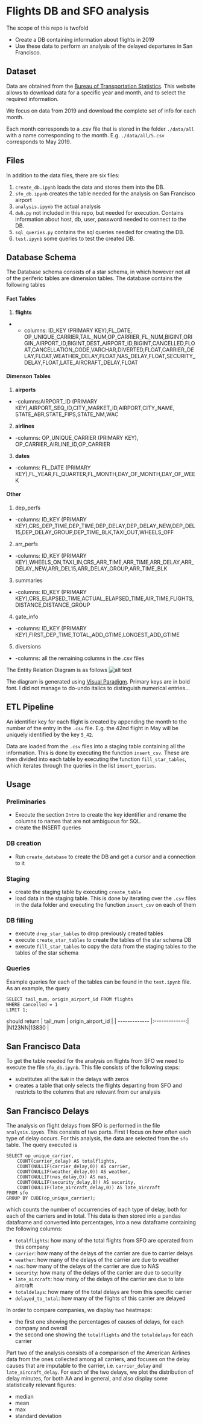 # Flights DB and SFO analysis

The scope of this repo is twofold 
- Create a DB containing information about flights in 2019
- Use these data to perform an analysis of the delayed departures in San Francisco.

## Dataset
Data are obtained from the [Bureau of Transportation Statistics](https://www.transtats.bts.gov/DL_SelectFields.asp?Table_ID=236&DB_Short_Name=On-Time). This website allows to download data for a specific year and month, and to select the required information. 

We focus on data from 2019 and download the complete set of info for each month.

Each month corresponds to a .csv file that is stored in the folder ```./data/all``` with a name corresponding to the month. E.g. ```./data/all/5.csv``` corresponds to May 2019.
## Files 
In addition to the data files, there are six files:
1. ```create_db.ipynb```  loads the data and stores them into the DB.
2. ```sfo_db.ipynb``` creates the table needed for the analysis on San Francisco airport
3. ```analysis.ipynb``` the actual analysis
4. ```dwh.py``` not included in this repo, but needed for execution. Contains information about host, db, user, password needed to connect to the DB.
5. ```sql_queries.py``` contains the sql queries needed for creating the DB.
6. ```test.ipynb``` some queries to test the created DB.


## Database Schema
The Database schema consists of a star schema, in which however not all of the periferic tables are dimension tables. The database contains the following tables
#### Fact Tables 
1. **flights** 
- - columns:     ID_KEY (PRIMARY KEY),FL_DATE, OP_UNIQUE_CARRIER,TAIL_NUM,OP_CARRIER_FL_NUM,BIGINT,ORIGIN_AIRPORT_ID,BIGINT,DEST_AIRPORT_ID,BIGINT,CANCELLED,FLOAT,CANCELLATION_CODE,VARCHAR,DIVERTED,FLOAT,CARRIER_DELAY,FLOAT,WEATHER_DELAY,FLOAT,NAS_DELAY,FLOAT,SECURITY_DELAY,FLOAT,LATE_AIRCRAFT_DELAY,FLOAT


#### Dimenson Tables
1. **airports** 
- -columns:AIRPORT_ID (PRIMARY KEY),AIRPORT_SEQ_ID,CITY_MARKET_ID,AIRPORT,CITY_NAME, STATE_ABR,STATE_FIPS,STATE_NM,WAC

2. **airlines** 
- -columns: OP_UNIQUE_CARRIER (PRIMARY KEY), OP_CARRIER_AIRLINE_ID,OP_CARRIER               
3. **dates**
- -columns: FL_DATE (PRIMARY KEY),FL_YEAR,FL_QUARTER,FL_MONTH,DAY_OF_MONTH,DAY_OF_WEEK

#### Other 
1. dep_perfs
- -columns: ID_KEY (PRIMARY KEY),CRS_DEP_TIME,DEP_TIME,DEP_DELAY,DEP_DELAY_NEW,DEP_DEL15,DEP_DELAY_GROUP,DEP_TIME_BLK,TAXI_OUT,WHEELS_OFF
2. arr_perfs
- -columns: ID_KEY (PRIMARY KEY),WHEELS_ON,TAXI_IN,CRS_ARR_TIME,ARR_TIME,ARR_DELAY,ARR_DELAY_NEW,ARR_DEL15,ARR_DELAY_GROUP,ARR_TIME_BLK   
3. summaries
- -columns: ID_KEY (PRIMARY KEY),CRS_ELAPSED_TIME,ACTUAL_ELAPSED_TIME,AIR_TIME,FLIGHTS,DISTANCE,DISTANCE_GROUP
4. gate_info
- -columns: ID_KEY (PRIMARY KEY),FIRST_DEP_TIME,TOTAL_ADD_GTIME,LONGEST_ADD_GTIME
5. diversions
- -columns: all the remaining columns in the .csv files

The Entity Relation Diagram is as follows
![alt text](./fligths_schema.png)

The diagram is generated using [Visual Paradigm](https://online.visual-paradigm.com/diagrams/features/erd-tool/). Primary keys are in bold font. I did not manage to do-undo italics to distinguish numerical entries...


## ETL Pipeline

An identifier key for each flight is created by appending the month to the number of the entry in the ```.csv``` file. E.g. the 42nd flight in May will be uniquely identified by the key ```5_42```. 

Data are loaded from the ```.csv``` files into a staging table containing all the information. This is done by executing the function ```insert_csv```. These are then divided into each table by executing the function ```fill_star_tables```, which iterates through the queries in the list ```insert_queries```.


## Usage
### Preliminaries
- Execute the section ```Intro``` to create the key identifier and rename the columns to names that are not ambiguous for SQL.
- create the INSERT queries 
### DB creation
- Run ```create_database```  to create the DB and get a cursor and a connection to it
### Staging 
- create the staging table by executing ```create_table```
- load data in the staging table. This is done by iterating over the ```.csv``` files in the data folder and executing the function ```insert_csv``` on each of them
### DB filling
- execute ```drop_star_tables``` to drop previously created tables
- execute ```create_star_tables``` to create the tables of the star schema DB
- execute ```fill_star_tables``` to copy the data from the staging tables to the tables of the star schema

### Queries
Example queries for each of the tables can be found in the ```test.ipynb``` file. As an example, the query 
```
SELECT tail_num, origin_airport_id FROM flights
WHERE cancelled = 1
LIMIT 1;
```
should return 
| tail_num     | origin_airport_id     | 
| ------------- |:-------------:| 
|N123NN|13830         |


## San Francisco Data

To get the table needed for the analysis on flights from SFO we need to execute the file ```sfo_db.ipynb```. This file consists of the following steps:
- substitutes all the ```NaN``` in the delays with zeros
- creates a table that only selects the flights departing from SFO and restricts to the columns that are relevant from our analysis

## San Francisco Delays

The analysis on flight delays from SFO is performed in the file ```analysis.ipynb```. This consists of two parts. First I focus on how often each type of delay occurs. For this analysis, the data are selected from the ```sfo``` table. The query executed is 
```
SELECT op_unique_carrier,
    COUNT(carrier_delay) AS totalflights,
    COUNT(NULLIF(carrier_delay,0)) AS carrier,
    COUNT(NULLIF(weather_delay,0)) AS weather,
    COUNT(NULLIF(nas_delay,0)) AS nas,
    COUNT(NULLIF(security_delay,0)) AS security,
    COUNT(NULLIF(late_aircraft_delay,0)) AS late_aircraft
FROM sfo
GROUP BY CUBE(op_unique_carrier);
```
which counts the number of occurrencies of each type of delay, both for each of the carriers and in total. This data is then stored into a pandas dataframe and converted into percentages, into a  new dataframe containing the following columns:
- ```totalflights```: how many of the total flights from SFO are operated from this company
- ```carrier```: how many of the delays of the carrier are due to carrier delays
- ```weather```: how many of the delays of the carrier are due to weather
- ```nas```: how many of the delays of the carrier are due to NAS
- ```security```: how many of the delays of the carrier are due to security
- ```late_aircraft```: how many of the delays of the carrier are due to late aircraft
- ```totaldelays```: how many of the total delays are from this specific carrier
- ```delayed_to_total```: how many of the flights of this carrier are delayed

In order to compare companies, we display two heatmaps:
- the first one showing the percentages of causes of delays, for each company and overall
- the second one showing the ```totalflights``` and the ```totaldelays``` for each carrier


Part two of the analysis consists of a comparison of the American Airlines data from the ones collected among all carriers, and focuses on the delay causes that are imputable to the carrier, i.e. ```carrier_delay``` and ```late_aircraft_delay```. For each of the two delays, we plot the distribution of delay minutes, for both AA and in general, and also display some statistically relevant figures:
- median
- mean
- max
- standard deviation
